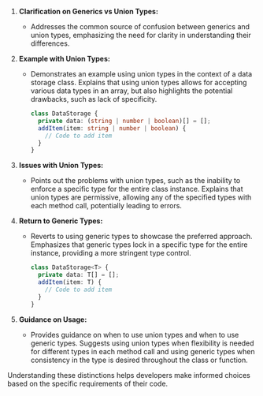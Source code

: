 1. **Clarification on Generics vs Union Types:**

   - Addresses the common source of confusion between generics and union types, emphasizing the need for clarity in understanding their differences.

2. **Example with Union Types:**

   - Demonstrates an example using union types in the context of a data storage class. Explains that using union types allows for accepting various data types in an array, but also highlights the potential drawbacks, such as lack of specificity.

     ```typescript
     class DataStorage {
       private data: (string | number | boolean)[] = [];
       addItem(item: string | number | boolean) {
         // Code to add item
       }
     }
     ```

3. **Issues with Union Types:**

   - Points out the problems with union types, such as the inability to enforce a specific type for the entire class instance. Explains that union types are permissive, allowing any of the specified types with each method call, potentially leading to errors.

4. **Return to Generic Types:**

   - Reverts to using generic types to showcase the preferred approach. Emphasizes that generic types lock in a specific type for the entire instance, providing a more stringent type control.

     ```typescript
     class DataStorage<T> {
       private data: T[] = [];
       addItem(item: T) {
         // Code to add item
       }
     }
     ```

5. **Guidance on Usage:**
   - Provides guidance on when to use union types and when to use generic types. Suggests using union types when flexibility is needed for different types in each method call and using generic types when consistency in the type is desired throughout the class or function.

Understanding these distinctions helps developers make informed choices based on the specific requirements of their code.
